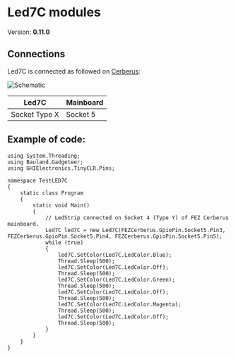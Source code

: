 # Led7C modules
Version: __0.11.0__

## Connections ##
Led7C is connected as followed on [Cerberus](http://docs.ghielectronics.com/hardware/legacy_products/gadgeteer/fez_cerberus.html):

![Schematic](Gadgeteer-LED7C-Cerberus.jpg)

Led7C    | Mainboard
------------- | ----------
Socket Type X | Socket 5

## Example of code:
```CSharp
using System.Threading;
using Bauland.Gadgeteer;
using GHIElectronics.TinyCLR.Pins;

namespace TestLED7C
{
    static class Program
    {
        static void Main()
        {
            // LedStrip connected on Socket 4 (Type Y) of FEZ Cerberus mainboard.
            Led7C led7C = new Led7C(FEZCerberus.GpioPin.Socket5.Pin3, FEZCerberus.GpioPin.Socket5.Pin4, FEZCerberus.GpioPin.Socket5.Pin5);
            while (true)
            {
                led7C.SetColor(Led7C.LedColor.Blue);
                Thread.Sleep(500);
                led7C.SetColor(Led7C.LedColor.Off);
                Thread.Sleep(500);
                led7C.SetColor(Led7C.LedColor.Green);
                Thread.Sleep(500);
                led7C.SetColor(Led7C.LedColor.Off);
                Thread.Sleep(500);
                led7C.SetColor(Led7C.LedColor.Magenta);
                Thread.Sleep(500);
                led7C.SetColor(Led7C.LedColor.Off);
                Thread.Sleep(500);
            }
        }
    }
}
```
